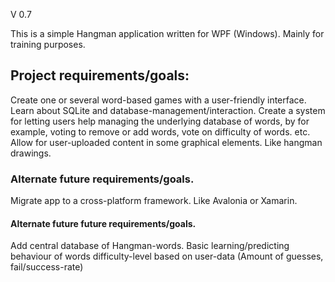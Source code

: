V 0.7

This is a simple Hangman application written for WPF (Windows).
Mainly for training purposes.

## Project requirements/goals:

Create one or several word-based games with a user-friendly interface.
Learn about SQLite and database-management/interaction.
Create a system for letting users help managing the underlying database of words,
by for example, voting to remove or add words, vote on difficulty of words. etc.
Allow for user-uploaded content in some graphical elements. Like hangman drawings.

### Alternate future requirements/goals.

Migrate app to a cross-platform framework. Like Avalonia or Xamarin.

#### Alternate future future requirements/goals.

Add central database of Hangman-words.
Basic learning/predicting behaviour of words difficulty-level based on user-data (Amount of guesses, fail/success-rate)